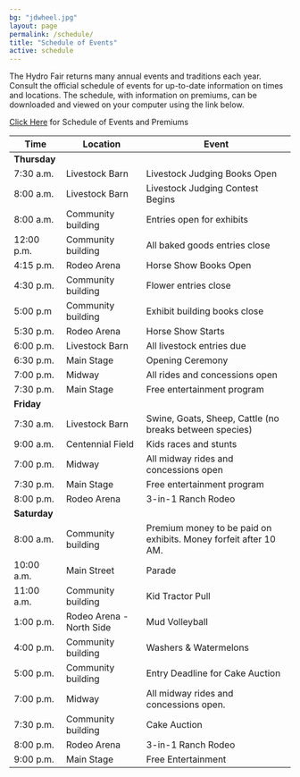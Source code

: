 ```yaml
---
bg: "jdwheel.jpg"
layout: page
permalink: /schedule/
title: "Schedule of Events"
active: schedule
---
```


The Hydro Fair returns many annual events and traditions each year. Consult the official schedule of
events for up-to-date information on times and locations. The schedule, with information on premiums,
can be downloaded and viewed on your computer using the link below.

[Click Here](/assets/images/hydrofair2023-compressed.pdf) for Schedule of Events and Premiums



Time | Location | Event
--- | --- | ---
**Thursday** | |
7:30 a.m. | Livestock Barn | Livestock Judging Books Open  
8:00 a.m.  | Livestock Barn | Livestock Judging Contest Begins  
8:00 a.m.  | Community building | Entries open for exhibits
12:00 p.m. | Community building | All baked goods entries close  
4:15 p.m. | Rodeo Arena | Horse Show Books Open  
4:30 p.m. | Community building | Flower entries close  
5:00 p.m | Community building | Exhibit building books close  
5:30 p.m. | Rodeo Arena | Horse Show Starts
6:00 p.m. | Livestock Barn | All livestock entries due
6:30 p.m. | Main Stage | Opening Ceremony  
7:00 p.m. | Midway | All rides and concessions open  
7:30 p.m. | Main Stage | Free entertainment program  
**Friday** | |
7:30 a.m. | Livestock Barn | Swine, Goats, Sheep, Cattle (no breaks between species)
9:00 a.m. | Centennial Field | Kids races and stunts  
7:00 p.m. | Midway | All midway rides and concessions open  
7:30 p.m. | Main Stage | Free entertainment program  
8:00 p.m. | Rodeo Arena | 3-in-1 Ranch Rodeo
**Saturday**| |
8:00 a.m. | Community building | Premium money to be paid on exhibits. Money forfeit after 10 AM.
10:00 a.m. | Main Street | Parade  
11:00 a.m. | Community building | Kid Tractor Pull  
1:00 p.m. | Rodeo Arena - North Side | Mud Volleyball  
4:00 p.m. | Community building | Washers &amp; Watermelons  
5:00 p.m. | Community building | Entry Deadline for Cake Auction  
7:00 p.m. | Midway | All midway rides and concessions open.  
7:30 p.m. | Community building | Cake Auction  
8:00 p.m. | Rodeo Arena | 3-in-1 Ranch Rodeo
9:00 p.m. | Main Stage | Free Entertainment  
